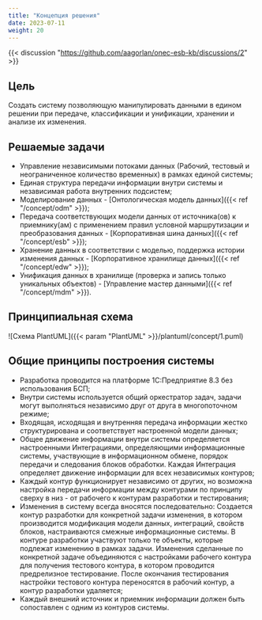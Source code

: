 ```yaml
---
title: "Концепция решения"
date: 2023-07-11
weight: 20
---
```

{{< discussion "https://github.com/aagorlan/onec-esb-kb/discussions/2" >}}
## Цель

Создать систему позволяющую манипулировать данными в едином решении при передаче, классификации и унификации, хранении и анализе их изменения.

## Решаемые задачи

- Управление независимыми потоками данных (Рабочий, тестовый и неограниченное количество временных) в рамках единой системы;
- Единая структура передачи информации внутри системы и независимая работа внутренних подсистем;
- Моделирование данных - [Онтологическая модель данных]({{< ref "/concept/odm" >}});
- Передача соответствующих модели данных от источника(ов) к приемнику(ам) с применением правил условной маршрутизации и преобразования данных - [Корпоративная шина данных]({{< ref "/concept/esb" >}});
- Хранение данных в соответствии с моделью, поддержка истории изменения данных - [Корпоративное хранилище данных]({{< ref "/concept/edw" >}});
- Унификация данных в хранилище (проверка и запись только уникальных объектов) - [Управление мастер данными]({{< ref "/concept/mdm" >}}).

## Принципиальная схема

![Схема PlantUML]({{< param "PlantUML" >}}/plantuml/concept/1.puml)

## Общие принципы построения системы

- Разработка проводится на платформе 1С:Предприятие 8.3 без использования БСП;
- Внутри системы используется общий оркестратор задач, задачи могут выполняться независимо друг от друга в многопоточном режиме;
- Входящая, исходящая и внутренняя передача информации жестко структурирована и соответствует настроенной модели данных;
- Общее движение информации внутри системы определяется настроенными Интеграциями, определяющими информационные системы, участвующие в информационном обмене, порядок передачи и следования блоков обработки. Каждая Интеграция определяет движение информации для всех независимых контуров;
- Каждый контур функционирует независимо от других, но возможна настройка передачи информации между контурами по принципу сверху в низ - от рабочего к контурам разработки и тестирования;
- Изменения в систему всегда вносятся последовательно: Создается контур разработки для конкретной задачи изменения, в котором производится модификация модели данных, интеграций, свойств блоков, настраиваются смежные информационные системы. В контуре разработки участвуют только те объекты, которые подлежат изменению в рамках задачи. Изменения сделанные по конкретной задаче объединяются с настройками рабочего контура для получения тестового контура, в котором проводится предрелизное тестирование. После окончания тестирования настройки тестового контура переносятся в рабочий контур, а контур разработки удаляется;
- Каждый внешний источник и приемник информации должен быть сопоставлен с одним из контуров системы.
